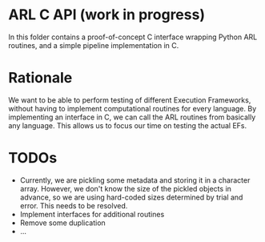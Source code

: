 # ARL C API (work in progress)
In this folder contains a proof-of-concept C interface wrapping Python ARL
routines, and a simple pipeline implementation in C.

# Rationale
We want to be able to perform testing of different Execution Frameworks, without
having to implement computational routines for every language. By implementing
an interface in C, we can call the ARL routines from basically any language.
This allows us to focus our time on testing the actual EFs.

# TODOs
 - Currently, we are pickling some metadata and storing it in a character
	 array. However, we don't know the size of the pickled objects in advance, so
	 we are using hard-coded sizes determined by trial and error. This needs to be
	 resolved.
 - Implement interfaces for additional routines
 - Remove some duplication
 - ...

